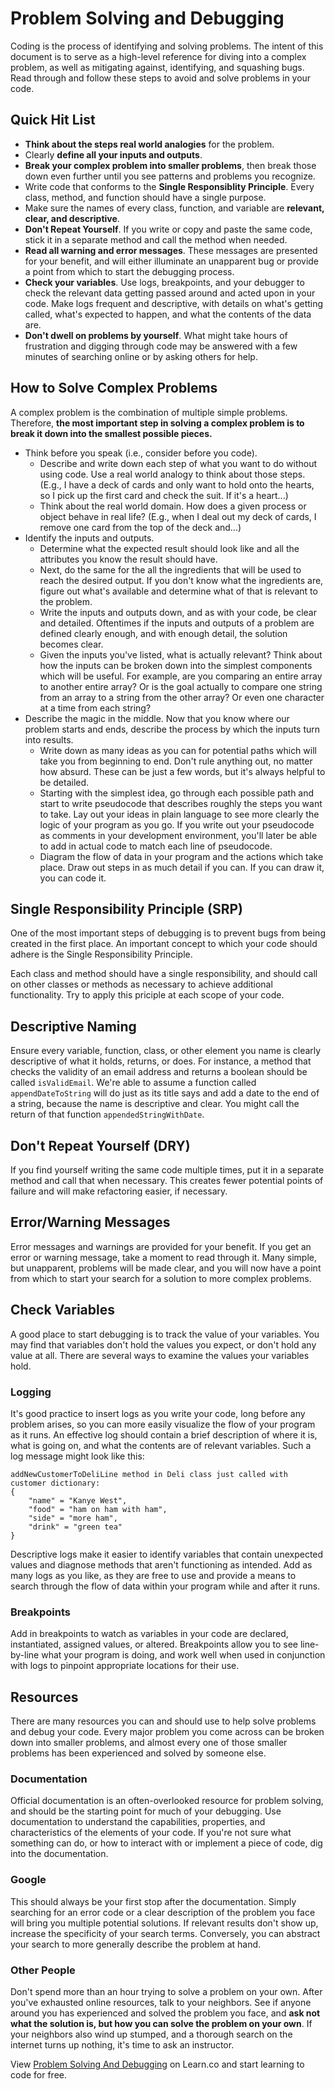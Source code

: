# Problem Solving and Debugging
Coding is the process of identifying and solving problems. The intent of this document is to serve as a high-level reference for diving into a complex problem, as well as mitigating against, identifying, and squashing bugs. Read through and follow these steps to avoid and solve problems in your code.

## Quick Hit List
* **Think about the steps real world analogies** for the problem.
* Clearly **define all your inputs and outputs**.
* **Break your complex problem into smaller problems**, then break those down even further until you see patterns and problems you recognize.
* Write code that conforms to the **Single Responsiblity Principle**. Every class, method, and function should have a single purpose.
* Make sure the names of every class, function, and variable are **relevant, clear, and descriptive**.
* **Don't Repeat Yourself**. If you write or copy and paste the same code, stick it in a separate method and call the method when needed.
* **Read all warning and error messages**. These messages are presented for your benefit, and will either illuminate an unapparent bug or provide a point from which to start the debugging process.
* **Check your variables**. Use logs, breakpoints, and your debugger to check the relevant data getting passed around and acted upon in your code. Make logs frequent and descriptive, with details on what's getting called, what's expected to happen, and what the contents of the data are.
* **Don't dwell on problems by yourself**. What might take hours of frustration and digging through code may be answered with a few minutes of searching online or by asking others for help.

## How to Solve Complex Problems
A complex problem is the combination of multiple simple problems. Therefore, **the most important step in solving a complex problem is to break it down into the smallest possible pieces.**

* Think before you speak (i.e., consider before you code).
  * Describe and write down each step of what you want to do without using code. Use a real world analogy to think about those steps. (E.g., I have a deck of cards and only want to hold onto the hearts, so I pick up the first card and check the suit. If it's a heart...)
  * Think about the real world domain. How does a given process or object behave in real life? (E.g., when I deal out my deck of cards, I remove one card from the top of the deck and...)
* Identify the inputs and outputs.
  * Determine what the expected result should look like and all the attributes you know the result should have.
  * Next, do the same for the all the ingredients that will be used to reach the desired output. If you don't know what the ingredients are, figure out what's available and determine what of that is relevant to the problem.
  * Write the inputs and outputs down, and as with your code, be clear and detailed. Oftentimes if the inputs and outputs of a problem are defined clearly enough, and with enough detail, the solution becomes clear.
  * Given the inputs you've listed, what is actually relevant? Think about how the inputs can be broken down into the simplest components which will be useful. For example, are you comparing an entire array to another entire array? Or is the goal actually to compare one string from an array to a string from the other array? Or even one character at a time from each string?
* Describe the magic in the middle. Now that you know where our problem starts and ends, describe the process by which the inputs turn into results.
  * Write down as many ideas as you can for potential paths which will take you from beginning to end. Don't rule anything out, no matter how absurd. These can be just a few words, but it's always helpful to be detailed.
  * Starting with the simplest idea, go through each possible path and start to write pseudocode that describes roughly the steps you want to take. Lay out your ideas in plain language to see more clearly the logic of your program as you go. If you write out your pseudocode as comments in your development environment, you'll later be able to add in actual code to match each line of pseudocode.
  * Diagram the flow of data in your program and the actions which take place. Draw out steps in as much detail if you can. If you can draw it, you can code it.

## Single Responsibility Principle (SRP)
One of the most important steps of debugging is to prevent bugs from being created in the first place. An important concept to which your code should adhere is the Single Responsibility Principle.

Each class and method should have a single responsibility, and should call on other classes or methods as necessary to achieve additional functionality. Try to apply this priciple at each scope of your code.

## Descriptive Naming
Ensure every variable, function, class, or other element you name is clearly descriptive of what it holds, returns, or does. For instance, a method that checks the validity of an email address and returns a boolean should be called `isValidEmail`. We're able to assume a function called `appendDateToString` will do just as its title says and add a date to the end of a string, because the name is descriptive and clear. You might call the return of that function `appendedStringWithDate`.

## Don't Repeat Yourself (DRY)
If you find yourself writing the same code multiple times, put it in a separate method and call that when necessary. This creates fewer potential points of failure and will make refactoring easier, if necessary.

## Error/Warning Messages
Error messages and warnings are provided for your benefit. If you get an error or warning message, take a moment to read through it. Many simple, but unapparent, problems will be made clear, and you will now have a point from which to start your search for a solution to more complex problems.

## Check Variables
A good place to start debugging is to track the value of your variables. You may find that variables don't hold the values you expect, or don't hold any value at all. There are several ways to examine the values your variables hold.

### Logging
It's good practice to insert logs as you write your code, long before any problem arises, so you can more easily visualize the flow of your program as it runs. An effective log should contain a brief description of where it is, what is going on, and what the contents are of relevant variables. Such a log message might look like this:

```
addNewCustomerToDeliLine method in Deli class just called with customer dictionary:
{
	"name" = "Kanye West",
	"food" = "ham on ham with ham",
	"side" = "more ham",
	"drink" = "green tea"
}
```

Descriptive logs make it easier to identify variables that contain unexpected values and diagnose methods that aren't functioning as intended. Add as many logs as you like, as they are free to use and provide a means to search through the flow of data within your program while and after it runs.

### Breakpoints
Add in breakpoints to watch as variables in your code are declared, instantiated, assigned values, or altered. Breakpoints allow you to see line-by-line what your program is doing, and work well when used in conjunction with logs to pinpoint appropriate locations for their use.

## Resources
There are many resources you can and should use to help solve problems and debug your code. Every major problem you come across can be broken down into smaller problems, and almost every one of those smaller problems has been experienced and solved by someone else.

### Documentation
Official documentation is an often-overlooked resource for problem solving, and should be the starting point for much of your debugging. Use documentation to understand the capabilities, properties, and characteristics of the elements of your code. If you're not sure what something can do, or how to interact with or implement a piece of code, dig into the documentation.

### Google
This should always be your first stop after the documentation. Simply searching for an error code or a clear description of the problem you face will bring you multiple potential solutions. If relevant results don't show up, increase the specificity of your search terms. Conversely, you can abstract your search to more generally describe the problem at hand.

### Other People
Don't spend more than an hour trying to solve a problem on your own. After you've exhausted online resources, talk to your neighbors. See if anyone around you has experienced and solved the problem you face, and **ask not what the solution is, but how you can solve the problem on your own**. If your neighbors also wind up stumped, and a thorough search on the internet turns up nothing, it's time to ask an instructor.

<p class='util--hide'>View <a href='https://learn.co/lessons/problem-solving-and-debugging'>Problem Solving And Debugging</a> on Learn.co and start learning to code for free.</p>
